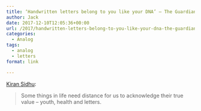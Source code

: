 ```yaml
---
title: ‘Handwritten letters belong to you like your DNA’ – The Guardian
author: Jack
date: 2017-12-10T12:05:36+00:00
url: /2017/handwritten-letters-belong-to-you-like-your-dna-the-guardian/
categories:
  - Analog
tags:
  - analog
  - letters
format: link

---
```

[Kiran Sidhu][1]:

> Some things in life need distance for us&nbsp;to acknowledge their true value – youth, health and letters.

 [1]: https://www.theguardian.com/lifeandstyle/2017/dec/02/handwritten-letters-belong-to-you-like-your-dna?CMP=Share_iOSApp_Other